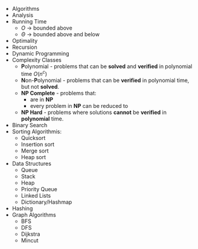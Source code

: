 - Algorithms
- Analysis
- Running Time
	- $O$ -> bounded above
	- $\Theta$ -> bounded above and below 
- Optimality
- Recursion
- Dynamic Programming
- Complexity Classes
	- **P**olynomial - problems that can be **solved** and **verified** in polynomial time $O(n^c)$ 
	- **N**on-**P**olynomial - problems that can be **verified** in polynomial time, but not **solved**.
	- **NP Complete** - problems that:
		- are in **NP**
		- every problem in **NP** can be reduced to
	- **NP Hard** - problems where solutions **cannot** be **verified** in **polynomial** time.
- Binary Search
- Sorting Algorithmis:
	- Quicksort
	- Insertion sort
	- Merge sort
	- Heap sort
- Data Structures
	- Queue
	- Stack
	- Heap
	- Priority Queue
	- Linked Lists
	- Dictionary/Hashmap
- Hashing
- Graph Algorithms
	- BFS
	- DFS
	- Dijkstra
	- Mincut